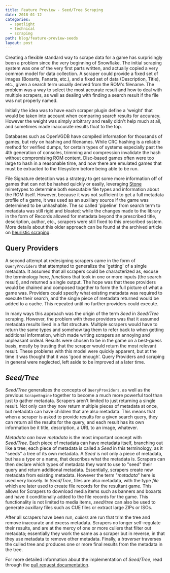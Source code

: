 ```yaml
---
title: Feature Preview - Seed/Tree Scraping 
date: 2018-01-12
categories: 
  - spotlight
  - technical
  - scraping
path: blog/feature-preview-seeds
layout: post
---
```



Creating a flexible standard way to scrape data for a game has surprisingly been a problem since the very beginning of Snowflake. The initial scraping system was one of the very first parts written, and actually copied a very common model for data collection. A scraper could provide a fixed set of images (Boxarts, Fanarts, etc.), and a fixed set of data (Description, Title), etc., given a search term usually derived from the ROM's filename. The problem was a way to select the most accurate result and how to deal with multiple scrapers, as well as dealing with finding a search result if the file was not properly named. 

Initially the idea was to have each scraper plugin define a 'weight' that would be taken into account when comparing search results for accuracy. However the weight was simply arbitrary and really didn't help much at all, and sometimes made inaccurate results float to the top. 

Databases such as OpenVGDB have compiled information for thousands of games, but rely on hashing and filenames. While CRC hashing is a reliable method for verified dumps, for certain types of systems especially past the 4th generation of consoles, trimming and compression invalidate the hash without compromising ROM content. Disc-based games often were too large to hash in a reasonable time, and now there are emulated games that must be extracted to the filesystem before being able to be run. 

File Signature detection was a strategy to get some more information off of games that can not be hashed quickly or easily, leveraging [Stone](https://stone.snowflakepow.red) mimetypes to determine both executable file types and information about the ROM itself. However, because it was not sufficient to get a full metadata profile of a game, it was used as an auxillary source if the game was determined to be unhashable. The so called 'pipeline' from search term to metadata was still rigid and bloated; while the changes made to the library in the form of Records allowed for metadata beyond the prescribed title, description, author, etc., scrapers were still fixed to this prescribed system. More details about this older approach can be found at the archived article on [heuristic scraping](https://snowflakepowe.red/blog/feature-preview-heuristic-scraping).

## Query Providers

A second attempt at redesigning scrapers came in the form of `QueryProviders` that attempted to generalize the 'getting' of a single metadata. It assumed that all scrapers could be characterized as, excuse the terminology here, *functions* that took in one or more inputs (the search result), and returned a single output. The hope was that these providers would be chained and composed together to form the full picture of what a game was. Providers could specify what existing metadata was required to execute their search, and the single piece of metadata returned would be added to a cache. This repeated until no further providers could execute. 

In many ways this approach was the origin of the term *Seed* in *Seed/Tree* scraping. However, the problem with these providers was that it assumed metadata results lived in a flat structure. Multiple scrapers would have to return the same types and somehow tag them to refer back to when getting additional information, which made writing scrapers an annoying and unpleasant ordeal. Results were chosen to be in the game on a best-guess basis, mostly by trusting that the scraper would return the most relevant result. These problems with this model were quickly apparent, but at the time it was thought that it was 'good enough'. Query Providers and scraping in general were neglected, left aside to be improved at a later time.

## *Seed/Tree*

*Seed/Tree* generalizes the concepts of `QueryProviders`, as well as the previous `ScrapeEngine` together to become a much more powerful tool than just to gather metadata. Scrapers aren't limited to just returning a single result. Not only can they now return multiple pieces of metadata at once, but metadata can have children that are also metadata. This means that when a scraper is asked to provide results for a given search query, they can return all the results for the query, and each result has its own information be it title, description, a URL to an image, whatever. 

*Metadata can have metadata* is the most important concept with *Seed/Tree*. Each piece of metadata can have metadata itself, branching out like a tree; each piece of metadata is called a *Seed* in this terminology, as it "seeds" a tree of its own metadata. A *Seed* is not only a piece of metadata, but has a *type* or a name, that describes what the metadata is. Scrapers can then declare which types of metadata they want to use to "seed" their query and return additional metadata. Essentially, scrapers create new metadata from existing metadata. However the term "*metadata*" here is used very loosely. In *Seed/Tree*, files are also metadata, with the type *file* which are later used to create file records for the resultant game. This allows for Scrapers to download media items such as banners and boxarts and have it conditionally added to the file records for the game. This functionality is not limited to media items, *seed/tree* can also be used to generate auxillary files such as CUE files or extract large ZIPs or ISOs. 

After all scrapers have been run, *cullers* are run that trim the tree and remove inaccurate and excess metadata. Scrapers no longer self-regulate their results, and are at the mercy of one or more cullers that filter out metadata; essentially they work the same as a scraper but in reverse, in that they use metadata to remove other metadata. Finally, a *traverser* traverses the culled tree and produces one or more final results from the metadata in the tree.

For more detailed information about the implementation of  *Seed/Tree*, read through the [pull request documentation](https://github.com/SnowflakePowered/snowflake/pull/262).
